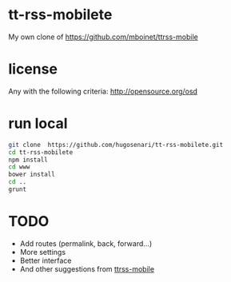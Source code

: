 # tt-rss-mobilete
My own clone of https://github.com/mboinet/ttrss-mobile

# license
Any with the following criteria: http://opensource.org/osd

# run local

```bash
git clone  https://github.com/hugosenari/tt-rss-mobilete.git 
cd tt-rss-mobilete
npm install
cd www
bower install
cd ..
grunt
```

# TODO
* Add routes (permalink, back, forward...)
* More settings
* Better interface
* And other suggestions from [ttrss-mobile](https://github.com/mboinet/ttrss-mobile/issues)

